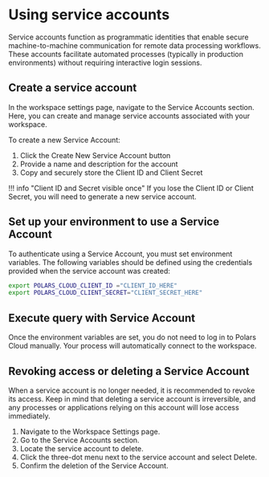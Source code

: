 # Using service accounts

Service accounts function as programmatic identities that enable secure machine-to-machine
communication for remote data processing workflows. These accounts facilitate automated processes
(typically in production environments) without requiring interactive login sessions.

## Create a service account

In the workspace settings page, navigate to the Service Accounts section. Here, you can create and
manage service accounts associated with your workspace.

To create a new Service Account:

1. Click the Create New Service Account button
2. Provide a name and description for the account
3. Copy and securely store the Client ID and Client Secret

<!-- dprint-ignore-start -->

!!! info "Client ID and Secret visible once"
    If you lose the Client ID or Client Secret, you will need to generate a new service account.

<!-- dprint-ignore-end -->

## Set up your environment to use a Service Account

To authenticate using a Service Account, you must set environment variables. The following variables
should be defined using the credentials provided when the service account was created:

```bash
export POLARS_CLOUD_CLIENT_ID ="CLIENT_ID_HERE"
export POLARS_CLOUD_CLIENT_SECRET="CLIENT_SECRET_HERE"
```

## Execute query with Service Account

Once the environment variables are set, you do not need to log in to Polars Cloud manually. Your
process will automatically connect to the workspace.

## Revoking access or deleting a Service Account

When a service account is no longer needed, it is recommended to revoke its access. Keep in mind
that deleting a service account is irreversible, and any processes or applications relying on this
account will lose access immediately.

1. Navigate to the Workspace Settings page.
2. Go to the Service Accounts section.
3. Locate the service account to delete.
4. Click the three-dot menu next to the service account and select Delete.
5. Confirm the deletion of the Service Account.
